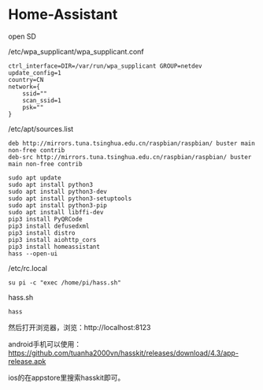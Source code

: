 # Home-Assistant


open SD

/etc/wpa_supplicant/wpa_supplicant.conf 

```
ctrl_interface=DIR=/var/run/wpa_supplicant GROUP=netdev
update_config=1
country=CN
network={
	ssid=""
	scan_ssid=1
	psk=""
}
```

/etc/apt/sources.list
```
deb http://mirrors.tuna.tsinghua.edu.cn/raspbian/raspbian/ buster main non-free contrib
deb-src http://mirrors.tuna.tsinghua.edu.cn/raspbian/raspbian/ buster main non-free contrib
```

```
sudo apt update
sudo apt install python3
sudo apt install python3-dev
sudo apt install python3-setuptools
sudo apt install python3-pip
sudo apt install libffi-dev
pip3 install PyQRCode
pip3 install defusedxml
pip3 install distro
pip3 install aiohttp_cors
pip3 install homeassistant
hass --open-ui
```

/etc/rc.local
```
su pi -c "exec /home/pi/hass.sh"
```

hass.sh
```
hass
```

然后打开浏览器，浏览：http://localhost:8123

android手机可以使用：https://github.com/tuanha2000vn/hasskit/releases/download/4.3/app-release.apk

ios的在appstore里搜索hasskit即可。


